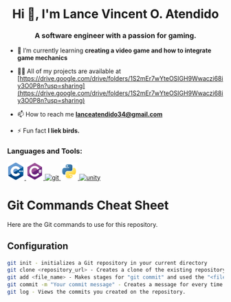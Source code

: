 <h1 align="center">Hi 👋, I'm Lance Vincent O. Atendido</h1>
<h3 align="center">A software engineer with a passion for gaming.</h3>

- 🌱 I’m currently learning **creating a video game and how to integrate game mechanics**

- 👨‍💻 All of my projects are available at [https://drive.google.com/drive/folders/1S2mEr7wYteOSIGH9Wwaczi68iy3O0P8n?usp=sharing](https://drive.google.com/drive/folders/1S2mEr7wYteOSIGH9Wwaczi68iy3O0P8n?usp=sharing)

- 📫 How to reach me **lanceatendido34@gmail.com**

- ⚡ Fun fact **I liek birds.**
<p align="left">
</p>

<h3 align="left">Languages and Tools:</h3>
<p align="left"> <a href="https://www.w3schools.com/cpp/" target="_blank" rel="noreferrer"> <img src="https://raw.githubusercontent.com/devicons/devicon/master/icons/cplusplus/cplusplus-original.svg" alt="cplusplus" width="40" height="40"/> </a> <a href="https://www.w3schools.com/cs/" target="_blank" rel="noreferrer"> <img src="https://raw.githubusercontent.com/devicons/devicon/master/icons/csharp/csharp-original.svg" alt="csharp" width="40" height="40"/> </a> <a href="https://git-scm.com/" target="_blank" rel="noreferrer"> <img src="https://www.vectorlogo.zone/logos/git-scm/git-scm-icon.svg" alt="git" width="40" height="40"/> </a> <a href="https://www.python.org" target="_blank" rel="noreferrer"> <img src="https://raw.githubusercontent.com/devicons/devicon/master/icons/python/python-original.svg" alt="python" width="40" height="40"/> </a> <a href="https://unity.com/" target="_blank" rel="noreferrer"> <img src="https://www.vectorlogo.zone/logos/unity3d/unity3d-icon.svg" alt="unity" width="40" height="40"/> </a> </p>

# Git Commands Cheat Sheet

Here are the Git commands to use for this repository.

## Configuration
```bash
git init - initializes a Git repository in your current directory
git clone <repository_url> - Creates a clone of the existing repository to a new directory and has the "<repository_url>" to specify on what repository you want to clone.
git add <file_name> - Makes stages for "git commit" and used the "<file_name>" to specify on which file u want to commit a change.
git commit -m "Your commit message" - Creates a message for every time you commit a change.
git log - Views the commits you created on the repository.
